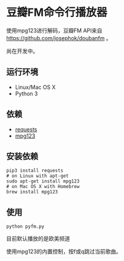 豆瓣FM命令行播放器
==================

使用mpg123进行解码，豆瓣FM API来自 https://github.com/josephok/doubanfm 。

尚在开发中。



## 运行环境

* Linux/Mac OS X
* Python 3

## 依赖

* [requests](https://github.com/kennethreitz/requests)
* [mpg123](http://www.mpg123.de)

## 安装依赖

    pip3 install requests
    # on Linux with apt-get
    sudo apt-get install mpg123
    # on Mac OS X with Homebrew
    brew install mpg123

## 使用

    python pyfm.py

目前默认播放的是欧美频道

使用mpg123的内置控制，按f或q跳过当前歌曲。

